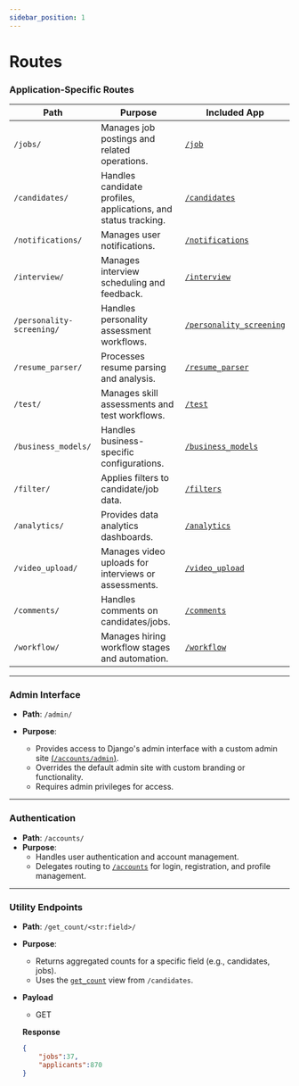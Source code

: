 ```yaml
---
sidebar_position: 1
---
```


# Routes


### Application-Specific Routes

| Path                     | Purpose                                                                 | Included App       |
|--------------------------|-------------------------------------------------------------------------|--------------------|
| `/jobs/`             | Manages job postings and related operations.                           | [`/job`](/docs/backend/job/endpoints.md)             |
| `/candidates/`           | Handles candidate profiles, applications, and status tracking.         | [`/candidates`](/docs/backend/candidates/endpoints.md)  |
| `/notifications/`        | Manages user notifications.                                            | [`/notifications`](/docs/backend/notifications/endpoints.md) |
| `/interview/`            | Manages interview scheduling and feedback.                             | [`/interview`](/docs/backend/interview/endpoints.md)   |
| `/personality-screening/`| Handles personality assessment workflows.                              | [`/personality_screening`](/docs/backend/personality%20screening/endpoints.md) |
| `/resume_parser/`        | Processes resume parsing and analysis.                                 | [`/resume_parser`](/docs/backend/resume%20parser/endpoints.md) |
| `/test/`                 | Manages skill assessments and test workflows.                          | [`/test`](/docs/backend/test/endpoints.md)        |
| `/business_models/`      | Handles business-specific configurations.                              | [`/business_models`](/docs/backend/business%20model/endpoints.md) |
| `/filter/`               | Applies filters to candidate/job data.                                 | [`/filters`](/docs/backend/filters/endpoints.md)     |
| `/analytics/`            | Provides data analytics dashboards.                                    | [`/analytics`](/docs/backend/filters/endpoints.md)   |
| `/video_upload/`         | Manages video uploads for interviews or assessments.                   | [`/video_upload`](/docs/backend/video%20upload/endpoints.md) |
| `/comments/`             | Handles comments on candidates/jobs.                                   | [`/comments`](/docs/backend/comments/endpoints.md)    |
| `/workflow/`             | Manages hiring workflow stages and automation.                         | [`/workflow`](/docs/backend/workflow/endpoints.md)    |

---

### Admin Interface
- **Path**: `/admin/`
- **Purpose**: 

    - Provides access to Django's admin interface with a custom admin site [(`/accounts/admin`)](/docs/backend/accounts/admin.md).
    - Overrides the default admin site with custom branding or functionality.
    - Requires admin privileges for access.

---

### Authentication
- **Path**: `/accounts/`
- **Purpose**:
    - Handles user authentication and account management.
    - Delegates routing to [`/accounts`](/docs/backend/accounts/endpoints.md) for login, registration, and profile management.

---

### Utility Endpoints
- **Path**: `/get_count/<str:field>/`
- **Purpose**: 
    - Returns aggregated counts for a specific field (e.g., candidates, jobs).
    - Uses the [`get_count`](/docs/backend/candidates/endpoints#get_count) view from `/candidates`.
- **Payload**
    - GET
    
    **Response**
    ```json
    {
        "jobs":37,
        "applicants":870
    }
    ```